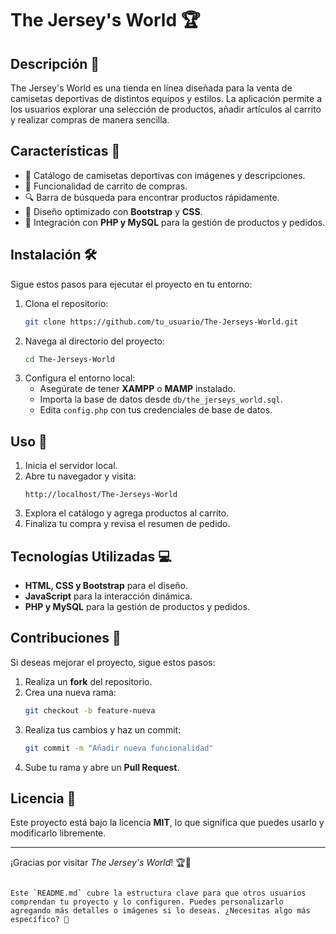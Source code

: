 
# The Jersey's World 🏆

## Descripción 📌
The Jersey's World es una tienda en línea diseñada para la venta de camisetas deportivas de distintos equipos y estilos. La aplicación permite a los usuarios explorar una selección de productos, añadir artículos al carrito y realizar compras de manera sencilla.

## Características 🚀
- 🎽 Catálogo de camisetas deportivas con imágenes y descripciones.
- 🛒 Funcionalidad de carrito de compras.
- 🔍 Barra de búsqueda para encontrar productos rápidamente.
- 🎨 Diseño optimizado con **Bootstrap** y **CSS**.
- 💾 Integración con **PHP y MySQL** para la gestión de productos y pedidos.

## Instalación 🛠️
Sigue estos pasos para ejecutar el proyecto en tu entorno:

1. Clona el repositorio:
   ```bash
   git clone https://github.com/tu_usuario/The-Jerseys-World.git
   ```
2. Navega al directorio del proyecto:
   ```bash
   cd The-Jerseys-World
   ```
3. Configura el entorno local:
   - Asegúrate de tener **XAMPP** o **MAMP** instalado.
   - Importa la base de datos desde `db/the_jerseys_world.sql`.
   - Edita `config.php` con tus credenciales de base de datos.

## Uso 📢
1. Inicia el servidor local.
2. Abre tu navegador y visita:
   ```
   http://localhost/The-Jerseys-World
   ```
3. Explora el catálogo y agrega productos al carrito.
4. Finaliza tu compra y revisa el resumen de pedido.

## Tecnologías Utilizadas 💻
- **HTML, CSS y Bootstrap** para el diseño.
- **JavaScript** para la interacción dinámica.
- **PHP y MySQL** para la gestión de productos y pedidos.

## Contribuciones 🤝
Si deseas mejorar el proyecto, sigue estos pasos:
1. Realiza un **fork** del repositorio.
2. Crea una nueva rama:
   ```bash
   git checkout -b feature-nueva
   ```
3. Realiza tus cambios y haz un commit:
   ```bash
   git commit -m "Añadir nueva funcionalidad"
   ```
4. Sube tu rama y abre un **Pull Request**.

## Licencia 📜
Este proyecto está bajo la licencia **MIT**, lo que significa que puedes usarlo y modificarlo libremente.

---

¡Gracias por visitar *The Jersey's World*! 🏆👕
```

Este `README.md` cubre la estructura clave para que otros usuarios comprendan tu proyecto y lo configuren. Puedes personalizarlo agregando más detalles o imágenes si lo deseas. ¿Necesitas algo más específico? 🚀
